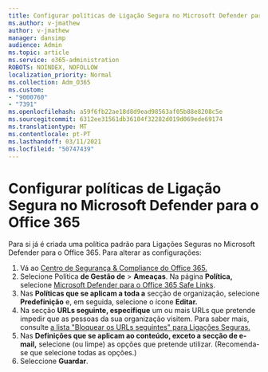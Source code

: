 ```yaml
---
title: Configurar políticas de Ligação Segura no Microsoft Defender para o Office 365
ms.author: v-jmathew
author: v-jmathew
manager: dansimp
audience: Admin
ms.topic: article
ms.service: o365-administration
ROBOTS: NOINDEX, NOFOLLOW
localization_priority: Normal
ms.collection: Adm_O365
ms.custom:
- "9000760"
- "7391"
ms.openlocfilehash: a59f6fb22ae18d8d9ead98563af05b88e8208c5e
ms.sourcegitcommit: 6312ee31561db36104f32282d019d069ede69174
ms.translationtype: MT
ms.contentlocale: pt-PT
ms.lasthandoff: 03/11/2021
ms.locfileid: "50747439"
---
```

# <a name="set-up-safe-link-policies-in-microsoft-defender-for-office-365"></a>Configurar políticas de Ligação Segura no Microsoft Defender para o Office 365

Para si já é criada uma política padrão para Ligações Seguras no Microsoft Defender para o Office 365. Para alterar as configurações:

1. Vá ao [Centro de Segurança & Compliance do Office 365.](https://go.microsoft.com/fwlink/p/?linkid=2077143)
2. Selecione Política **de Gestão de**  >  **Ameaças**. Na página **Política,** selecione [Microsoft Defender para o Office 365 Safe Links](https://go.microsoft.com/fwlink/?linkid=2101058).
3. Nas **Políticas que se aplicam a toda a** secção de organização, selecione **Predefinição** e, em seguida, selecione o ícone **Editar.**
4. Na secção **URLs seguinte, especifique** um ou mais URLs que pretende impedir que as pessoas da sua organização visitem. Para saber mais, consulte [a lista "Bloquear os URLs seguintes" para Ligações Seguras.](https://go.microsoft.com/fwlink/?linkid=2092123)
5. Nas **Definições que se aplicam ao conteúdo, exceto a secção de e-mail,** selecione (ou limpe) as opções que pretende utilizar. (Recomenda-se que selecione todas as opções.)
6. Seleccione **Guardar**.
